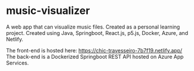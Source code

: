 # music-visualizer

A web app that can visualize music files. Created as a personal learning project. Created using Java, Springboot, React.js, p5.js, Docker, Azure, and Netlify.

The front-end is hosted here: https://chic-travesseiro-7b7f19.netlify.app/
The back-end is a Dockerized Springboot REST API hosted on Azure App Services. 
